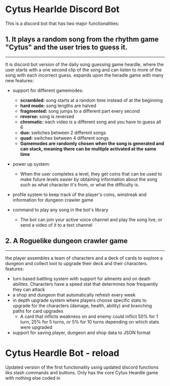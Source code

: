 # Cytus Hearlde Discord Bot

This is a discord bot that has two major functionalities:

## 1. It plays a random song from the rhythm game "Cytus" and the user tries to guess it. 
---
 It is discord bot version of the daily song guessing game heardle, where the user starts with a one second clip of the song and can listen to more of the song with each incorrect guess.
 expands upon the heradle game with many new features:

 - support for different gamemodes:
   - **scrambled:** song starts at a random time instead of at the beginning
   - **hard mode:** song lengths are halved
   - **fragmented:** song jumps to a different part every second
   - **reverse:** song is reversed
   - **chromatic:** each video is a different song and you have to guess all 6
   - **duo:** switches between 2 different songs
   - **quad:** switches between 4 different songs
   - **Gamemodes are randomly chosen when the song is generated and can stack, meaning there can be multiple activated at the same time**
- power up system:
   - When the user completes a level, they get coins that can be used to make future levels easier by obtaining information about the song
   such as what character it's from, or what the difficulty is.

- profile system to keep track of the player's coins, winstreak and information for dungeon crawler game
- command to play any song in the bot's library
   - The bot can join your active voice channel and play the song live, or send a video of it to a text channel
 
## 2. A Roguelike dungeon crawler game
---

 the player assembles a team of characters and a deck of cards to explore a dungeon and collect loot to upgrade their deck and their characters.
 features:
   - turn based battling system with support for ailments and on death abilites. Characters have a speed stat that determines how frequently they can attack
   - a shop and dungeon that automatically refresh every week
   - in depth upgrade system where players choose specific stats to upgrade for the characters (damage, health, ability) and branching paths for card upgrades
      - A card that inflicts weakness on and enemy could inflict 50% for 1 turn, 25% for 5 turns, or 5% for 10 turns depending on which stats were upgraded
   - support for saving player, dungeon and shop data to JSON format

# Cytus Heardle Bot - reload

Updated version of the first functionality using updated discord functions liks slash commands and buttons. Only has the core Cytus Heardle game with nothing else coded in
